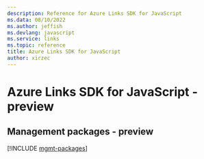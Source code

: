 ```yaml
---
description: Reference for Azure Links SDK for JavaScript
ms.data: 08/10/2022
ms.author: jeffish
ms.devlang: javascript
ms.service: links
ms.topic: reference
title: Azure Links SDK for JavaScript
author: xirzec
---
```

# Azure Links SDK for JavaScript - preview

## Management packages - preview
[!INCLUDE [mgmt-packages](links-mgmt-index.md)]
